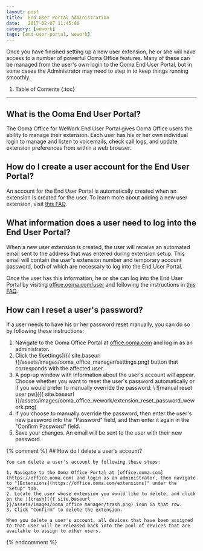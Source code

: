 ```yaml
---
layout: post
title:  End User Portal administration
date:   2017-02-07 11:45:00
category: [wework]
tags: [end-user-portal, wework]
---
```


Once you have finished setting up a new user extension, he or she will have access to a number of powerful Ooma Office features. Many of these can be managed from the user's own login to the Ooma End User Portal, but in some cases the Administrator may need to step in to keep things running smoothly. 

1. Table of Contents
{:toc}
* * *

## What is the Ooma End User Portal?

The Ooma Office for WeWork End User Portal gives Ooma Office users the ability to manage their extension. Each user has his or her own individual login to manage and listen to voicemails, check call logs, and update extension preferences from within a web browser.

## How do I create a user account for the End User Portal?

An account for the End User Portal is automatically created when an extension is created for the user. To learn more about adding a new user extension, visit [this FAQ](/fr/en/setting-up-extensions).

## What information does a user need to log into the End User Portal?

When a new user extension is created, the user will receive an automated email sent to the address that was entered during extension setup. This email will contain the user's extension number and temporary account password, both of which are necessary to log into the End User Portal.

Once the user has this information, he or she can log into the End User Portal by visiting [office.ooma.com/user](https://office.ooma.com/user) and following the instructions in [this FAQ](/fr/en/ooma-end-user-portal).

## How can I reset a user's password?

If a user needs to have his or her password reset manually, you can do so by following these instructions:

1. Navigate to the Ooma Office Portal at [office.ooma.com](https://office.ooma.com) and log in as an administrator.
2. Click the ![settings]({{ site.baseurl }}/assets/images/ooma_office_manager/settings.png) button that corresponds with the affected user.
3. A pop-up window with information about the user's account will appear. Choose whether you want to reset the user's password automatically or if you would prefer to manually override the password: \\
   ![manual reset user pw]({{ site.baseurl }}/assets/images/ooma_office_wework/extension_reset_password_wework.png)
4. If you choose to manually override the password, then enter the user's new password into the "Password" field, and then enter it again in the "Confirm Password" field.
5. Save your changes. An email will be sent to the user with their new password.

{% comment %}
	## How do I delete a user's account?

	You can delete a user's account by following these steps:

	1. Navigate to the Ooma Office Portal at [office.ooma.com](https://office.ooma.com) and login as an administrator, then navigate to "[Extensions](https://office.ooma.com/extensions)" under the "Setup" tab.
	2. Locate the user whose extension you would like to delete, and click on the ![trash]({{ site.baseurl }}/assets/images/ooma_office_manager/trash.png) icon in that row.
	3. Click "Confirm" to delete the extension.

	When you delete a user's account, all devices that have been assigned to that user will be released back into the pool of devices that are available to assign to other users. 
{% endcomment %}